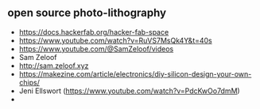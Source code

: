 ## open source photo-lithography

* https://docs.hackerfab.org/hacker-fab-space
* https://www.youtube.com/watch?v=RuVS7MsQk4Y&t=40s
* https://www.youtube.com/@SamZeloof/videos
* Sam Zeloof
* http://sam.zeloof.xyz
* https://makezine.com/article/electronics/diy-silicon-design-your-own-chips/
* Jeni Ellswort (https://www.youtube.com/watch?v=PdcKwOo7dmM)
* 
